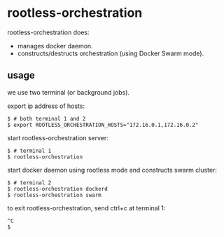 # rootless-orchestration
rootless-orchestration does:
- manages docker daemon.
- constructs/destructs orchestration (using Docker Swarm mode).

## usage
we use two terminal (or background jobs).

export ip address of hosts:
```
$ # both terminal 1 and 2
$ export ROOTLESS_ORCHESTRATION_HOSTS="172.16.0.1,172.16.0.2"
```

start rootless-orchestration server:
```
$ # terminal 1
$ rootless-orchestration
```

start docker daemon using rootless mode and constructs swarm cluster:
```
$ # terminal 2
$ rootless-orchestration dockerd
$ rootless-orchestration swarm
```

to exit rootless-orchestration, send ctrl+c at terminal 1:
```
^C
$
``` 
